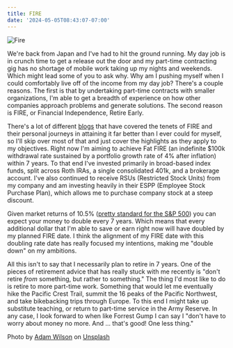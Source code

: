```yaml
---
title: FIRE
date: '2024-05-05T08:43:07-07:00'
---
```

![Fire](/blog-v3/assets/fire.jpg)

We're back from Japan and I've had to hit the ground running.  My day job is in crunch time to get a release out the door and my part-time contracting gig has no shortage of mobile work taking up my nights and weekends.  Which might lead some of you to ask why.  Why am I pushing myself when I could comfortably live off of the income from my day job? There's a couple reasons.  The first is that by undertaking part-time contracts with smaller organizations, I'm able to get a breadth of experience on how other companies approach problems and generate solutions.  The second reason is FIRE, or Financial Independence, Retire Early.  

There's a lot of different [blogs](https://smartasset.com/retirement/fire-blogs-and-websites-you-need-to-know) that have covered the tenets of FIRE and their personal journeys in attaining it far better than I ever could for myself, so I'll skip over most of that and just cover the highlights as they apply to my objectives.  Right now I'm aiming to achieve Fat FIRE (an indefinite $100k withdrawal rate sustained by a portfolio growth rate of 4% after inflation) within 7 years.  To that end I've invested primarily in broad-based index funds, split across Roth IRAs, a single consolidated 401k, and a brokerage account.  I've also continued to receive RSUs (Restricted Stock Units) from my company and am investing heavily in their ESPP (Employee Stock Purchase Plan), which allows me to purchase company stock at a steep discount.  

Given market returns of 10.5% ([pretty standard for the S&P 500](https://www.investopedia.com/ask/answers/042415/what-average-annual-return-sp-500.asp))  you can expect your money to double every 7 years.  Which means that every additional dollar that I'm able to save or earn right now will have doubled by my planned FIRE date.  I think the alignment of my FIRE date with this doubling rate date has really focused my intentions, making me "double down" on my ambitions.

All this isn't to say that I necessarily plan to retire in 7 years.  One of the pieces of retirement advice that has really stuck with me recently is "don't retire _from_ something, but rather to something."  The thing I'd most like to do is retire to more part-time work.  Something that would let me eventually hike the Pacific Crest Trail, summit the 16 peaks of the Pacific Northwest, and take bikebacking trips through Europe.  To this end I might take up substitute teaching, or return to part-time service in the Army Reserve.  In any case, I look forward to when like Forrest Gump I can say I "don't have to worry about money no more. And ... that's good! One less thing." 

Photo by <a href="https://unsplash.com/@fourcolourblack?utm_content=creditCopyText&utm_medium=referral&utm_source=unsplash">Adam Wilson</a> on <a href="https://unsplash.com/photos/person-standing-in-front-of-fire-wCKzi8nDkw8?utm_content=creditCopyText&utm_medium=referral&utm_source=unsplash">Unsplash</a>
